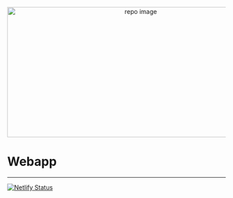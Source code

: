 <p align="center">
  <img src="https://user-images.githubusercontent.com/17708702/95597706-9bb4df80-0a6c-11eb-9085-3336afc7e4c1.png" alt="repo image" width="600" height="300" />
</p>

# Webapp
---
[![Netlify Status](https://api.netlify.com/api/v1/badges/89d719e7-661a-4fc9-833c-a1bb091e8431/deploy-status)](https://app.netlify.com/sites/pdfdp/deploys)
